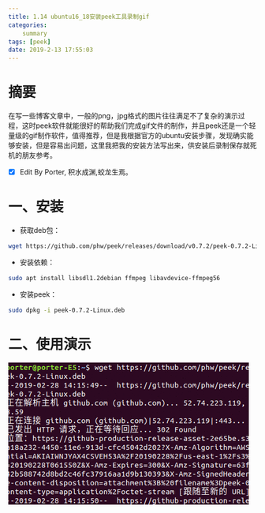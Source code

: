 ```yaml
---
title: 1.14 ubuntu16_18安装peek工具录制gif
categories: 
    summary    
tags: [peek]
date: 2019-2-13 17:55:03
---
```


# 摘要

在写一些博客文章中，一般的png，jpg格式的图片往往满足不了复杂的演示过程，这时peek软件就能很好的帮助我们完成gif文件的制作，并且peek还是一个轻量级的gif制作软件，值得推荐，但是我根据官方的ubuntu安装步骤，发现确实能够安装，但是容易出问题，这里我把我的安装方法写出来，供安装后录制保存就死机的朋友参考。

- [x] Edit By Porter, 积水成渊,蛟龙生焉。

<!-- more -->

# 一、安装

- 获取deb包：
```bash
wget https://github.com/phw/peek/releases/download/v0.7.2/peek-0.7.2-Linux.deb
```

- 安装依赖：

```bash
sudo apt install libsdl1.2debian ffmpeg libavdevice-ffmpeg56
```

- 安装peek：

```bash
sudo dpkg -i peek-0.7.2-Linux.deb
```
# 二、使用演示

![peek 软件安装演示效果](./image1/Peek_yanshi.gif)